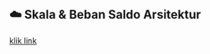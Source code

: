 ## ☁️ Skala & Beban Saldo Arsitektur

[klik link](https://docs.google.com/document/d/1R0xygS8URrCRYWkEBH2KmELVopDr3ZiaTtAFxENsDrM/edit?usp=sharing)
